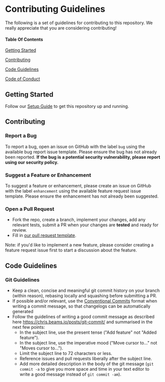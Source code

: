 # Contributing Guidelines

The following is a set of guidelines for contributing to this repository. We really appreciate that you are considering contributing!

#### Table Of Contents

[Getting Started](#getting-started)

[Contributing](#contributing)

[Code Guidelines](#code-guidelines)

[Code of Conduct](https://github.com/microservices-march/messenger-ui/blob/main/CODE_OF_CONDUCT.md)

## Getting Started

Follow our [Setup Guide](https://github.com/microservices-march/messenger-ui/blob/main/README.md#Setup) to get this repository up and running.

<!-- ### Project Structure (OPTIONAL) -->

## Contributing

### Report a Bug

To report a bug, open an issue on GitHub with the label `bug` using the available bug report issue template. Please ensure the bug has not already been reported. **If the bug is a potential security vulnerability, please report using our security policy.**

### Suggest a Feature or Enhancement

To suggest a feature or enhancement, please create an issue on GitHub with the label `enhancement` using the available feature request issue template. Please ensure the enhancement has not already been suggested.

### Open a Pull Request

* Fork the repo, create a branch, implement your changes, add any relevant tests, submit a PR when your changes are **tested** and ready for review.
* Fill in [our pull request template](https://github.com/microservices-march/messenger-ui/blob/main/.github/pull_request_template.md).

Note: if you'd like to implement a new feature, please consider creating a feature request issue first to start a discussion about the feature.

## Code Guidelines

<!-- ### Go/Python/Bash Guidelines (OPTIONAL) -->

### Git Guidelines

* Keep a clean, concise and meaningful git commit history on your branch (within reason), rebasing locally and squashing before submitting a PR.
* If possible and/or relevant, use the [Conventional Commits](https://www.conventionalcommits.org/en/v1.0.0/) format when writing a commit message, so that changelogs can be automatically generated
* Follow the guidelines of writing a good commit message as described here <https://chris.beams.io/posts/git-commit/> and summarised in the next few points:
  * In the subject line, use the present tense ("Add feature" not "Added feature").
  * In the subject line, use the imperative mood ("Move cursor to..." not "Moves cursor to...").
  * Limit the subject line to 72 characters or less.
  * Reference issues and pull requests liberally after the subject line.
  * Add more detailed description in the body of the git message (`git commit -a` to give you more space and time in your text editor to write a good message instead of `git commit -am`).
